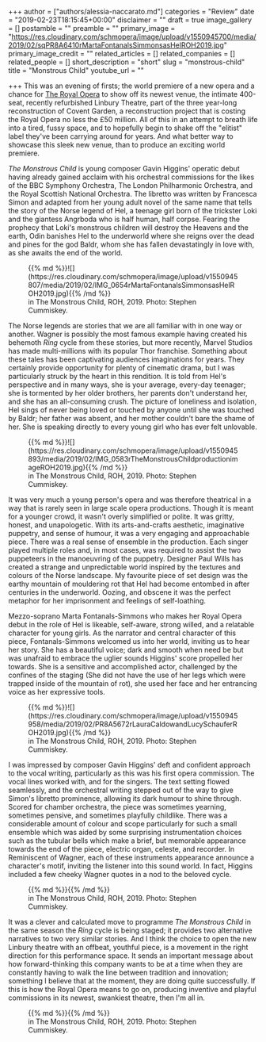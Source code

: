 +++
author = ["authors/alessia-naccarato.md"]
categories = "Review"
date = "2019-02-23T18:15:45+00:00"
disclaimer = ""
draft = true
image_gallery = []
postamble = ""
preamble = ""
primary_image = "https://res.cloudinary.com/schmopera/image/upload/v1550945700/media/2019/02/sqPR8A6410rMartaFontanalsSimmonsasHelROH2019.jpg"
primary_image_credit = ""
related_articles = []
related_companies = []
related_people = []
short_description = "short"
slug = "monstrous-child"
title = "Monstrous Child"
youtube_url = ""

+++
This was an evening of firsts; the world premiere of a new opera and a chance for [The Royal Opera](/scene/companies/royal-opera-house/) to show off its newest venue, the intimate 400-seat, recently refurbished Linbury Theatre, part of the three year-long reconstruction of Covent Garden, a reconstruction project that is costing the Royal Opera no less the £50 million. All of this in an attempt to breath life into a tired, fussy space, and to hopefully begin to shake off the "elitist" label they've been carrying around for years. And what better way to showcase this sleek new venue, than to produce an exciting world premiere.

_The Monstrous Child_ is young composer Gavin Higgins' operatic debut having already gained acclaim with his orchestral commissions for the likes of the BBC Symphony Orchestra, The London Philharmonic Orchestra, and the Royal Scottish National Orchestra. The libretto was written by Francesca Simon and adapted from her young adult novel of the same name that tells the story of the Norse legend of Hel, a teenage girl born of the trickster Loki and the giantess Angrboda who is half human, half corpse. Fearing the prophecy that Loki's monstrous children will destroy the Heavens and the earth, Odin banishes Hel to the underworld where she reigns over the dead and pines for the god Baldr, whom she has fallen devastatingly in love with, as she awaits the end of the world.

<figure data-type="image">{{% md %}}![](https://res.cloudinary.com/schmopera/image/upload/v1550945807/media/2019/02/IMG_0654rMartaFontanalsSimmonsasHelROH2019.jpg){{% /md %}}

<figcaption> in The Monstrous Child, ROH, 2019. Photo: Stephen Cummiskey.</figcaption>

</figure>

The Norse legends are stories that we are all familiar with in one way or another. Wagner is possibly the most famous example having created his behemoth _Ring_ cycle from these stories, but more recently, Marvel Studios has made multi-millions with its popular Thor franchise. Something about these tales has been captivating audiences imaginations for years. They certainly provide opportunity for plenty of cinematic drama, but I was particularly struck by the heart in this rendition. It is told from Hel's perspective and in many ways, she is your average, every-day teenager; she is tormented by her older brothers, her parents don't understand her, and she has an all-consuming crush. The picture of loneliness and isolation, Hel sings of never being loved or touched by anyone until she was touched by Baldr; her father was absent, and her mother couldn't bare the shame of her. She is speaking directly to every young girl who has ever felt unlovable.

<figure data-type="image">{{% md %}}![](https://res.cloudinary.com/schmopera/image/upload/v1550945893/media/2019/02/IMG_0583rTheMonstrousChildproductionimageROH2019.jpg){{% /md %}}

<figcaption> in The Monstrous Child, ROH, 2019. Photo: Stephen Cummiskey.</figcaption>

</figure>

It was very much a young person's opera and was therefore theatrical in a way that is rarely seen in large scale opera productions. Though it is meant for a younger crowd, it wasn't overly simplified or polite. It was gritty, honest, and unapologetic. With its arts-and-crafts aesthetic, imaginative puppetry, and sense of humour, it was a very engaging and approachable piece. There was a real sense of ensemble in the production. Each singer played multiple roles and, in most cases, was required to assist the two puppeteers in the manoeuvring of the puppetry. Designer Paul Wills has created a strange and unpredictable world inspired by the textures and colours of the Norse landscape. My favourite piece of set design was the earthy mountain of mouldering rot that Hel had become entombed in after centuries in the underworld. Oozing, and obscene it was the perfect metaphor for her imprisonment and feelings of self-loathing.

Mezzo-soprano Marta Fontanals-Simmons who makes her Royal Opera debut in the role of Hel is likeable, self-aware, strong willed, and a relatable character for young girls. As the narrator and central character of this piece, Fontanals-Simmons welcomed us into her world, inviting us to hear her story. She has a beautiful voice; dark and smooth when need be but was unafraid to embrace the uglier sounds Higgins' score propelled her towards. She is a sensitive and accomplished actor, challenged by the confines of the staging (She did not have the use of her legs which were trapped inside of the mountain of rot), she used her face and her entrancing voice as her expressive tools.

<figure data-type="image">{{% md %}}![](https://res.cloudinary.com/schmopera/image/upload/v1550945958/media/2019/02/PR8A5672rLauraCaldowandLucySchauferROH2019.jpg){{% /md %}}

<figcaption> in The Monstrous Child, ROH, 2019. Photo: Stephen Cummiskey.</figcaption>

</figure>

I was impressed by composer Gavin Higgins' deft and confident approach to the vocal writing, particularly as this was his first opera commission. The vocal lines worked with, and for the singers. The text setting flowed seamlessly, and the orchestral writing stepped out of the way to give Simon's libretto prominence, allowing its dark humour to shine through. Scored for chamber orchestra, the piece was sometimes yearning, sometimes pensive, and sometimes playfully childlike. There was a considerable amount of colour and scope particularly for such a small ensemble which was aided by some surprising instrumentation choices such as the tubular bells which make a brief, but memorable appearance towards the end of the piece, electric organ, celeste, and recorder. In Reminiscent of Wagner, each of these instruments appearance announce a character's motif, inviting the listener into this sound world. In fact, Higgins included a few cheeky Wagner quotes in a nod to the beloved cycle.

<figure data-type="image">{{% md %}}{{% /md %}}

<figcaption> in The Monstrous Child, ROH, 2019. Photo: Stephen Cummiskey.</figcaption>

</figure>

It was a clever and calculated move to programme _The Monstrous Child_ in the same season the _Ring_ cycle is being staged; it provides two alternative narratives to two very similar stories. And I think the choice to open the new Linbury theatre with an offbeat, youthful piece, is a movement in the right direction for this performance space. It sends an important message about how forward-thinking this company wants to be at a time when they are constantly having to walk the line between tradition and innovation; something I believe that at the moment, they are doing quite successfully. If this is how the Royal Opera means to go on, producing inventive and playful commissions in its newest, swankiest theatre, then I'm all in.

<figure data-type="image">{{% md %}}{{% /md %}}

<figcaption> in The Monstrous Child, ROH, 2019. Photo: Stephen Cummiskey.</figcaption>

</figure>